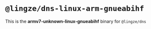 # `@lingze/dns-linux-arm-gnueabihf`

This is the **armv7-unknown-linux-gnueabihf** binary for `@lingze/dns`
